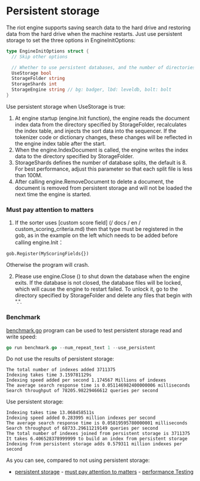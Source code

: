 Persistent storage
====

The riot engine supports saving search data to the hard drive and restoring data from the hard drive when the machine restarts. Just use persistent storage to set the three options in EngineInitOptions:

```go
type EngineInitOptions struct {
  // Skip other options

  // Whether to use persistent databases, and the number of directories and splits that database files hold
  UseStorage bool
  StorageFolder string
  StorageShards int
  StorageEngine string // bg: badger, lbd: leveldb, bolt: bolt
}
```

Use persistent storage when UseStorage is true:

1. At engine startup (engine.Init function), the engine reads the document index data from the directory specified by StorageFolder, recalculates the index table, and injects the sort data into the sequencer. If the tokenizer code or dictionary changes, these changes will be reflected in the engine index table after the start.
2. When the engine.IndexDocument is called, the engine writes the index data to the directory specified by StorageFolder.
3. StorageShards defines the number of database splits, the default is 8. For best performance, adjust this parameter so that each split file is less than 100M.
4. After calling engine.RemoveDocument to delete a document, the document is removed from persistent storage and will not be loaded the next time the engine is started.


### Must pay attention to matters

1. If the sorter uses [custom score field] (/ docs / en / custom_scoring_criteria.md) then that type must be registered in the gob, as in the example on the left which needs to be added before calling engine.Init：
```
gob.Register(MyScoringFields{})
```
Otherwise the program will crash.

2. Please use engine.Close () to shut down the database when the engine exits. If the database is not closed, the database files will be locked, which will cause the engine to restart failed. To unlock it, go to the directory specified by StorageFolder and delete any files that begin with ".".

### Benchmark

[benchmark.go](/examples/benchmark.go) program can be used to test persistent storage read and write speed:

```go
go run benchmark.go --num_repeat_text 1 --use_persistent
```

Do not use the results of persistent storage:

```
The total number of indexes added 3711375
Indexing takes time 3.159781129s
Indexing speed added per second 1.174567 Millions of indexes
The average search response time is 0.051146982400000006 milliseconds
Search throughput of 78205.98229466612 queries per second
```

Use persistent storage:

```
Indexing takes time 13.068458511s
Indexing speed added 0.283995 million indexes per second
The average search response time is 0.05819595780000001 milliseconds
Search throughput of 68733.29611219149 queries per second
The total number of indexes joined from persistent storage is 3711375
It takes 6.406528378999999 to build an index from persistent storage
Indexing from persistent storage adds 0.579311 million indexes per second
```

As you can see, compared to not using persistent storage:

- [persistent storage](#%E6%8C%81%E4%B9%85%E5%AD%98%E5%82%A8)
        - [must pay attention to matters](#%E5%BF%85%E9%A1%BB%E6%B3%A8%E6%84%8F%E4%BA%8B%E9%A1%B9)
        - [performance Testing](#%E6%80%A7%E8%83%BD%E6%B5%8B%E8%AF%95)
